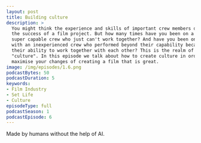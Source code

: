```yaml
---
layout: post
title: Building culture
description: >
  You might think the experience and skills of important crew members determine 
  the success of a film project. But how many times have you been on a set with 
  super capable crew who just can't work together? And have you been on a set 
  with an inexperienced crew who performed beyond their capability because of 
  their ability to work together with each other? This is the realm of 
  "culture". In this episode we talk about how to create culture in order to 
  maximise your changes of creating a film that is great.
image: /img/episodes/1.6.png
podcastBytes: 50
podcastDuration: 5
keywords:
- Film Industry
- Set Life
- Culture
episodeType: full
podcastSeason: 1
podcastEpisode: 6
---
```


Made by humans without the help of AI.